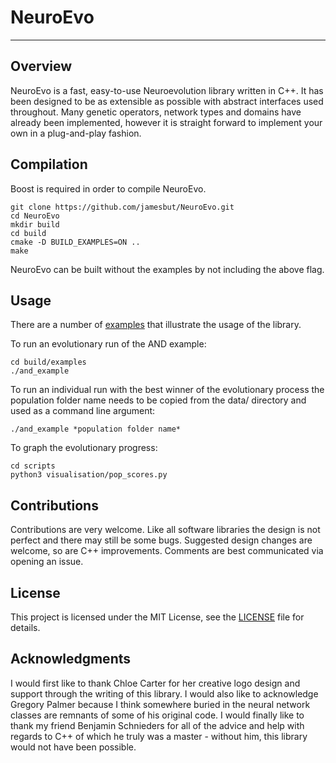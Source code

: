 # NeuroEvo
---

## Overview

NeuroEvo is a fast, easy-to-use Neuroevolution library written in C++.
It has been designed to be as extensible as possible with abstract interfaces
used throughout. Many genetic operators, network types and domains have
already been implemented, however it is straight forward to implement your own
in a plug-and-play fashion.

## Compilation

Boost is required in order to compile NeuroEvo.

```
git clone https://github.com/jamesbut/NeuroEvo.git
cd NeuroEvo
mkdir build
cd build
cmake -D BUILD_EXAMPLES=ON ..
make
```

NeuroEvo can be built without the examples by not including the above flag.

## Usage

There are a number of [examples](https://github.com/jamesbut/NeuroEvo/tree/master/examples)
that illustrate the usage of the library.

To run an evolutionary run of the AND example:

```
cd build/examples
./and_example
```

To run an individual run with the best winner of the evolutionary process
the population folder name needs to be copied from the data/ directory and
used as a command line argument:

```
./and_example *population folder name*
```

To graph the evolutionary progress:

```
cd scripts
python3 visualisation/pop_scores.py
```

## Contributions

Contributions are very welcome. Like all software libraries the design is not
perfect and there may still be some bugs. Suggested design changes are welcome,
so are C++ improvements. Comments are best communicated via opening an issue.

## License

This project is licensed under the MIT License,
see the [LICENSE](https://github.com/jamesbut/NeuroEvo/blob/master/LICENSE) file for details.

## Acknowledgments

I would first like to thank Chloe Carter for her creative logo design and
support through the writing of this library. I would also like to
acknowledge Gregory Palmer because I think somewhere buried in the neural
network classes are remnants of some of his original code. I would finally
like to thank my friend Benjamin Schnieders for all of the advice and help with
regards to C++ of which he truly was a master - without him, this library would
not have been possible.
